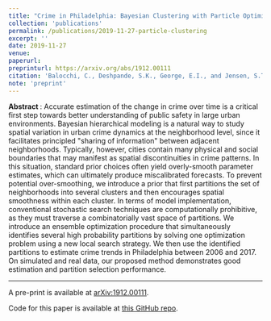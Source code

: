 ```yaml
---
title: "Crime in Philadelphia: Bayesian Clustering with Particle Optimization" 
collection: 'publications'
permalink: /publications/2019-11-27-particle-clustering
excerpt: ''
date: 2019-11-27
venue:
paperurl: 
preprinturl: https://arxiv.org/abs/1912.00111
citation: 'Balocchi, C., Deshpande, S.K., George, E.I., and Jensen, S.T. (2019). &quot;Crime in Philadelphia: Bayesian clustering  with particle optimization.&quot;'
note: 'preprint'
---
```

<b> Abstract </b> : 
Accurate estimation of the change in crime over time is a critical first step towards better understanding of public safety in large urban environments.
Bayesian hierarchical modeling is a natural way to study spatial variation in urban crime dynamics at the neighborhood level, since it facilitates principled "sharing of information" between adjacent neighborhoods. 
Typically, however, cities contain many physical and social boundaries that may manifest as spatial discontinuities in crime patterns.
In this situation, standard prior choices often yield overly-smooth parameter estimates, which can ultimately produce miscalibrated forecasts.
To prevent potential over-smoothing, we introduce a prior that first partitions the set of neighborhoods into several clusters and then encourages spatial smoothness within each cluster.
In terms of model implementation, conventional stochastic search techniques are computationally prohibitive, as they must traverse a combinatorially vast space of partitions.
We introduce an ensemble optimization procedure that simultaneously identifies several high probability partitions by solving one optimization problem using a new local search strategy.
We then use the identified partitions to estimate crime trends in Philadelphia between 2006 and 2017.
On simulated and real data, our proposed method demonstrates good estimation and partition selection performance.

---

A pre-print is available at [arXiv:1912.00111](https://arxiv.org/abs/1912.00111).

Code for this paper is available at [this GitHub repo](https://github.com/cecilia-balocchi/particle-optimization).

